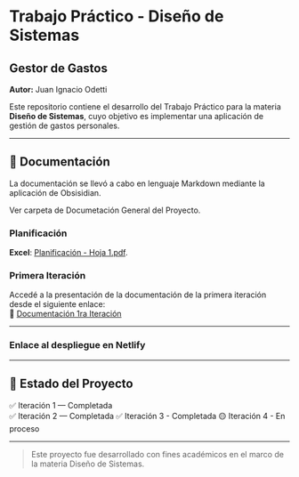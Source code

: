 # Trabajo Práctico - Diseño de Sistemas  
## Gestor de Gastos

**Autor:** Juan Ignacio Odetti

Este repositorio contiene el desarrollo del Trabajo Práctico para la materia **Diseño de Sistemas**, cuyo objetivo es implementar una aplicación de gestión de gastos personales.

---

## 📄 Documentación

La documentación se llevó a cabo en lenguaje Markdown mediante la aplicación de Obsisidian.

Ver carpeta de Documetación General del Proyecto.

 ### Planificación

**Excel**: [Planificación - Hoja 1.pdf](https://github.com/user-attachments/files/22483273/Planificacion.-.Hoja.1.pdf).


### Primera Iteración  
Accedé a la presentación de la documentación de la primera iteración desde el siguiente enlace:  
🔗 [Documentación 1ra Iteración](https://docs.google.com/document/d/1PvOxB9db7NhXw5bTLcpajbPDTn827sDfSTMWfMq_wX0/edit?usp=sharing)

---

### Enlace al despliegue en Netlify

---

## 🚧 Estado del Proyecto

✅ Iteración 1 — Completada  
✅ Iteración 2 — Completada
✅ Iteración 3 - Completada
🟡 Iteración 4 - En proceso

---

> Este proyecto fue desarrollado con fines académicos en el marco de la materia Diseño de Sistemas.
